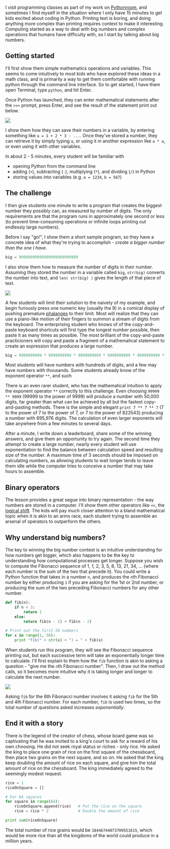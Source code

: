I visit programming classes as part of my work on [Pythonroom](https://pythonroom.com), and sometimes I find myself in the situation where I only have 15 minutes to get kids excited about coding in Python. Printing text is boring, and doing anything more complex than printing requires context to make it interesting. Computing started as a way to deal with big numbers and complex operations that humans have difficulty with, so I start by talking about big numbers.

## Getting started

I'll first show them simple mathematics operations and variables. This seems to come intuitively to most kids who have explored these ideas in a math class, and is primarily a way to get them comfortable with running python through the command line interface. So to get started, I have them open Terminal, type `python`, and hit Enter.

Once Python has launched, they can enter mathematical statements after the `>>>` prompt, press Enter, and see the result of the statement print out below.

![]({{url}}/img/writing/big-numbers/terminal.png)

I show them how they can save their numbers in a variable, by entering something like `a = 1 + 2 * 3 - ...`. Once they've stored a number, they can retrieve it by simply typing `a`, or using it in another expression like `a * a`, or even using it with other variables.

In about 2 - 5 minutes, every student will be familiar with

- opening Python from the command line
- adding (`+`), subtracting (`-`), multiplying (`*`), and dividing (`/`) in Python
- storing values into variables (e.g. `a = 1234`, `b = 567`)

## The challenge

I then give students one minute to write a program that creates the biggest number they possibly can, as measured by number of digits. The only requirements are that the program runs in approximately one second or less (to prevent time-consuming operations or infinite loops printing out endlessly large numbers).

Before I say "go!", I show them a short sample program, so they have a concrete idea of what they're trying to accomplish - *create a bigger number than the one I have*.

```python
big = 99999999999999999999999999
```

I also show them how to measure the number of digits in their number. Assuming they stored the number in a variable called `big`, `str(big)` converts the number into text, and `len( str(big) )` gives the length of that piece of text.

![]({{url}}/img/writing/big-numbers/terminal2.png)

A few students will limit their solution to the naivety of my example, and begin furiously press one numeric key (usually the 9) in a comical display of pushing premature [phalanges](https://en.wikipedia.org/wiki/Phalanx_bone) to their limit. Most will realize that they can use a piano-like motion of their fingers to summon a stream of digits from the keyboard. The enterprising student who knows of of the copy-and-paste keyboard shortcuts will first type the longest number possible, then paste it as many times as possible. The most brilliant of the copy-and-paste practicioners will copy and paste a fragment of a mathematical statement to create an expression that produces a large number.

```python
big = 9999999999 * 9999999999 * 9999999999 * 9999999999 * 9999999999 * 9999999999 * ...
```

Most students will have numbers with hundreds of digits, and a few may have numbers with thousands. Some students already know of the exponent operator `**`, and such


There is an even rarer student, who has the mathematical intuition to apply the exponent operator `**` correctly to this challenge. Even choosing `99999 ** 9999` (99999 to the power of 9999) will produce a number with 50,000 digits, far greater than what can be achieved by all but the fastest copy-and-pasting methods. There is the simple and elegant `print 7 ** 7 ** 7` (7 to the power of 7 to the power of 7, or 7 to the power of 823543) producing a number with 695,976 digits. The calculation of even larger exponents will take anywhere from a few minutes to several days.

After a minute, I write down a leaderboard, share some of the winning answers, and give them an opportunity to try again. The second time they attempt to create a large number, nearly every student will use exponentiation to find the balance between calculation speed and resulting size of the number. A maximum time of 3 seconds should be imposed on calculating numbers, as allowing students to wait longer tends to leave them idle while the computer tries to conceive a number that may take hours to assemble.

## Binary operators

The lesson provides a great segue into binary representation - the way numbers are stored in a computer. I'll show them other operators like `<<`, the [logical shift](https://en.wikipedia.org/wiki/Logical_shift). The kids will pay much closer attention to a bland mathematical topic when it is akin to an arms race, each student trying to assemble an arsenal of operators to outperform the others.

## Why understand big numbers?

The key to winning the big number contest is an intuitive understanding for how numbers get bigger, which also happens to be the key to understanding how computational processes get longer. Suppose you wish to compute the Fibonacci sequence of 1, 1, 2, 3, 5, 8, 13, 21, 34, ... (where each number is the sum of the two that precede it). You could write a Python function that takes in a number `n`, and produces the `n`th Fibonacci number by either producing `1` if you are asking for the 1st or 2nd number, or producing the sum of the two preceding Fibonacci numbers for any other number.

```python
def fib(n):
	if n < 3:
		return 1
	else:
		return fib(n - 1) + fib(n - 2)

# Print out the first 50 numbers
for x in range(1, 50):
	print "fib(" + str(x) + ") = " + fib(x)
```

When students run this program, they will see the Fibonacci sequence printing out, but each successive term will take an exponentially longer time to calculate. I'll first explain to them how the `fib` function is akin to asking a question - "give me the `n`th Fibonacci number". Then, I draw out the method calls, so it becomes more intuitive why it is taking longer and longer to calculate the next number.

![](https://upload.wikimedia.org/wikibooks/en/3/37/Algorithms-F6CallTree.png)

Asking `fib` for the 6th Fibonacci number involves it asking `fib` for the 5th and 4th Fibonacci number. For each number, `fib` is used two times, so the total number of questions asked increases *exponentially*.

## End it with a story

There is the legend of the creator of chess, whose board game was so captivating that he was invited to a king's court to ask for a reward of his own choosing. He did not seek royal status or riches - only rice. He asked the king to place one grain of rice on the first square of the chessboard, then place two grains on the next square, and so on. He asked that the king keep doubling the amount of rice on each square, and give him the total amount of rice on the chessboard. The king immediately agreed to the seemingly modest request.

```python
rice = 1
riceOnSquare = []

# For 64 squares
for square in range(64):
	riceOnSquare.append(rice)	# Put the rice on the square
	rice = rice * 2				# Double the amount of rice

print sum(riceOnSquare)
```

The total number of rice grains would be `18446744073709551615`, which would be more rice than all the kingdoms of the world could produce in a million years.

